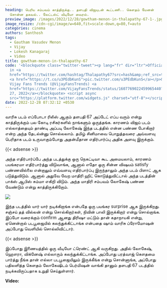 ```yaml
---
heading: பெரிய சம்பவம் காத்திருக்கு.. தளபதி விஜயுடன் கூட்டணி.. கெளதம் மேனன்
  சொன்ன தகவல்.. லேட்டஸ்ட் வீடியோ வைரல்.
preview_image: /images/2022/12/28/gowtham-menon-in-thalapathy-67-1-.jpg
image_resize: /cdn-cgi/image/w=640,fit=scale-down,q=80,f=auto
categories: cinema
authors: Santhosh
tags:
  - Gautham Vasudev Menon
  - Vijay
  - Lokesh Kanagaraj
  - Video
title: gowtham-menon-in-thalapathy-67
code: '<blockquote class="twitter-tweet"><p lang="fr" dir="ltr">Official : GVM
  in <a
  href="https://twitter.com/hashtag/Thalapathy67?src=hash&amp;ref_src=twsrc%5Etfw">#Thalapathy67</a>
  <a href="https://t.co/u3PEdbKunS">pic.twitter.com/u3PEdbKunS</a></p>&mdash;
  Vijay Fans Trends (@VijayFansTrends) <a
  href="https://twitter.com/VijayFansTrends/status/1607769022459965440?ref_src=twsrc%5Etfw">December
  27, 2022</a></blockquote> <script async
  src="https://platform.twitter.com/widgets.js" charset="utf-8"></script>'
date: 2022-12-28 07:32:12 +0530
---
```

வாரிசு படம் எப்போடா ரிலீஸ் ஆகும் தளபதி 67 அப்டேட் எப்ப வரும் என்று காத்திருக்கும் பல கோடி ரசிகர்களில் நாங்களும் ஒருத்தங்க. காரணம் விஜய் படம் எல்லாத்தையும் தாண்டி அப்படி லோகேஷ் இந்த படத்தில் என்ன பண்ண போகிறார் என்ற அந்த தேடல்ன்னு சொல்லலாம். தமிழ் சினிமாவை பொறுத்தவரை அவ்வளவு பெரிதாக படம் உருவாகும்போது அதன்மீதான எதிர்பார்ப்பு அதிக அளவு இருக்கும்.

{{< adsense >}}

அந்த எதிர்பார்ப்பே அந்த படத்துக்கு ஒரு நெகட்டிவா கூட அமையலாம், காரணம் பயங்கரமா எதிர்பார்த்து விடுவாங்க, ஆனால் எதோ ஒரு சின்ன விஷயம் satisfy பண்ணவில்லை என்றாலும் எவ்வளவு எதிர்பார்ப்பு இருந்தாலும் அந்த படம் பிளாட் ஆக படுத்துவிடும். ஆனால் அதுவே வேற மாதிரி ஹிட் கொடுத்துவிட்டால் அந்த படத்தின் பாக்ஸ் ஆபிஸ் சும்மா எகிறி விடும். அந்த மாதிரி சம்பவம் லோகேஷ் பண்ண வேண்டும் என்று காத்திருக்கிறோம்.

![](/images/2022/12/28/gowtham-menon-in-thalapathy-67-2-.jpg)

இந்த படத்தில் யார் யார் நடிக்கிறாங்க என்பதே ஒரு பயங்கர surprise ஆக இருக்கிறது. சஞ்சய் தத் வில்லன் என்று சொல்கிறார்கள், நிவின் பாலி இருக்கிறார் என்று சொல்றாங்க. இப்போ வரைக்கும் confirm ஆனது திரிஷா மட்டும் தான் கதாநாயகி என்று, ஏனென்றால் படபூஜையில் கலந்துக்கிட்டாங்க என்பதை ஷாம் வாரிசு ப்ரோமோஷன் அப்போது வெளியில் சொல்லிவிட்டார்.

{{< adsense >}}

இப்போது இணையத்தில் ஒரு வீடியோ ட்ரெண்ட் ஆகி வருகிறது. அதில் லோகேஷ், ஹௌரா, விக்னேஷ் எல்லாரும் கலந்துக்கிட்டாங்க. அப்போது பரத்வாஜ் கௌதமை பார்த்து நீங்க தான் எல்லா படபூஜையிலும் இருக்கீங்க என்று சொன்னாங்க, அப்போது பதிலளித்த கெளதம் லோகேஷிடம் பெர்மிஷன் வாங்கி தானும் தளபதி 67 படத்தில் நடிக்கவிருப்பதாக உறுதி செய்துள்ளார். 

**V﻿ideo:**